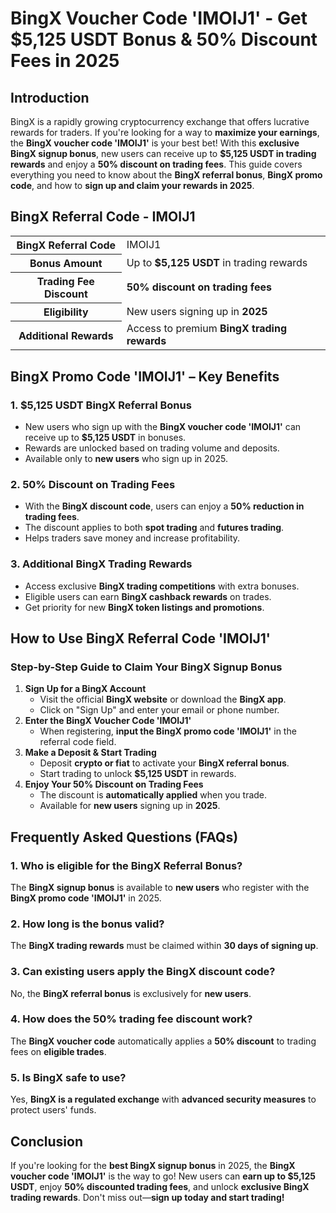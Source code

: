 <h1>BingX Voucher Code 'IMOIJ1' - Get $5,125 USDT Bonus & 50% Discount Fees in 2025</h1>

<h2>Introduction</h2>
<p>BingX is a rapidly growing cryptocurrency exchange that offers lucrative rewards for traders. If you're looking for a way to <strong>maximize your earnings</strong>, the <strong>BingX voucher code 'IMOIJ1'</strong> is your best bet! With this <strong>exclusive BingX signup bonus</strong>, new users can receive up to <strong>$5,125 USDT in trading rewards</strong> and enjoy a <strong>50% discount on trading fees</strong>. This guide covers everything you need to know about the <strong>BingX referral bonus</strong>, <strong>BingX promo code</strong>, and how to <strong>sign up and claim your rewards in 2025</strong>.</p>

<h2>BingX Referral Code - IMOIJ1</h2>
<table>
    <tr>
        <th>BingX Referral Code</th>
        <td>IMOIJ1</td>
    </tr>
    <tr>
        <th>Bonus Amount</th>
        <td>Up to <strong>$5,125 USDT</strong> in trading rewards</td>
    </tr>
    <tr>
        <th>Trading Fee Discount</th>
        <td><strong>50% discount on trading fees</strong></td>
    </tr>
    <tr>
        <th>Eligibility</th>
        <td>New users signing up in <strong>2025</strong></td>
    </tr>
    <tr>
        <th>Additional Rewards</th>
        <td>Access to premium <strong>BingX trading rewards</strong></td>
    </tr>
</table>

<h2>BingX Promo Code 'IMOIJ1' – Key Benefits</h2>
<h3>1. $5,125 USDT BingX Referral Bonus</h3>
<ul>
    <li>New users who sign up with the <strong>BingX voucher code 'IMOIJ1'</strong> can receive up to <strong>$5,125 USDT</strong> in bonuses.</li>
    <li>Rewards are unlocked based on trading volume and deposits.</li>
    <li>Available only to <strong>new users</strong> who sign up in 2025.</li>
</ul>

<h3>2. 50% Discount on Trading Fees</h3>
<ul>
    <li>With the <strong>BingX discount code</strong>, users can enjoy a <strong>50% reduction in trading fees</strong>.</li>
    <li>The discount applies to both <strong>spot trading</strong> and <strong>futures trading</strong>.</li>
    <li>Helps traders save money and increase profitability.</li>
</ul>

<h3>3. Additional BingX Trading Rewards</h3>
<ul>
    <li>Access exclusive <strong>BingX trading competitions</strong> with extra bonuses.</li>
    <li>Eligible users can earn <strong>BingX cashback rewards</strong> on trades.</li>
    <li>Get priority for new <strong>BingX token listings and promotions</strong>.</li>
</ul>

<h2>How to Use BingX Referral Code 'IMOIJ1'</h2>
<h3>Step-by-Step Guide to Claim Your BingX Signup Bonus</h3>
<ol>
    <li><strong>Sign Up for a BingX Account</strong>
        <ul>
            <li>Visit the official <strong>BingX website</strong> or download the <strong>BingX app</strong>.</li>
            <li>Click on "Sign Up" and enter your email or phone number.</li>
        </ul>
    </li>
    <li><strong>Enter the BingX Voucher Code 'IMOIJ1'</strong>
        <ul>
            <li>When registering, <strong>input the BingX promo code 'IMOIJ1'</strong> in the referral code field.</li>
        </ul>
    </li>
    <li><strong>Make a Deposit & Start Trading</strong>
        <ul>
            <li>Deposit <strong>crypto or fiat</strong> to activate your <strong>BingX referral bonus</strong>.</li>
            <li>Start trading to unlock <strong>$5,125 USDT</strong> in rewards.</li>
        </ul>
    </li>
    <li><strong>Enjoy Your 50% Discount on Trading Fees</strong>
        <ul>
            <li>The discount is <strong>automatically applied</strong> when you trade.</li>
            <li>Available for <strong>new users</strong> signing up in <strong>2025</strong>.</li>
        </ul>
    </li>
</ol>

<h2>Frequently Asked Questions (FAQs)</h2>
<h3>1. Who is eligible for the BingX Referral Bonus?</h3>
<p>The <strong>BingX signup bonus</strong> is available to <strong>new users</strong> who register with the <strong>BingX promo code 'IMOIJ1'</strong> in 2025.</p>

<h3>2. How long is the bonus valid?</h3>
<p>The <strong>BingX trading rewards</strong> must be claimed within <strong>30 days of signing up</strong>.</p>

<h3>3. Can existing users apply the BingX discount code?</h3>
<p>No, the <strong>BingX referral bonus</strong> is exclusively for <strong>new users</strong>.</p>

<h3>4. How does the 50% trading fee discount work?</h3>
<p>The <strong>BingX voucher code</strong> automatically applies a <strong>50% discount</strong> to trading fees on <strong>eligible trades</strong>.</p>

<h3>5. Is BingX safe to use?</h3>
<p>Yes, <strong>BingX is a regulated exchange</strong> with <strong>advanced security measures</strong> to protect users' funds.</p>

<h2>Conclusion</h2>
<p>If you're looking for the <strong>best BingX signup bonus</strong> in 2025, the <strong>BingX voucher code 'IMOIJ1'</strong> is the way to go! New users can <strong>earn up to $5,125 USDT</strong>, enjoy <strong>50% discounted trading fees</strong>, and unlock <strong>exclusive BingX trading rewards</strong>. Don't miss out—<strong>sign up today and start trading!</strong></p>
